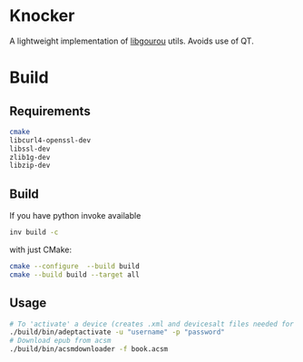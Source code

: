 # Knocker

A lightweight implementation of [libgourou](http://indefero.soutade.fr/p/libgourou/) utils.
Avoids use of QT.

# Build

## Requirements
```bash
cmake
libcurl4-openssl-dev
libssl-dev
zlib1g-dev
libzip-dev
```

## Build
If you have python invoke available
```bash
inv build -c
```
with just CMake:
```bash
cmake --configure  --build build
cmake --build build --target all
```

## Usage
```bash
# To 'activate' a device (creates .xml and devicesalt files needed for acsmdownloader)
./build/bin/adeptactivate -u "username" -p "password"
# Download epub from acsm
./build/bin/acsmdownloader -f book.acsm
```
